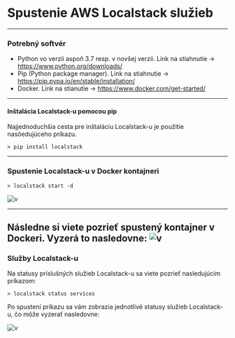 # Spustenie AWS Localstack služieb
----


### Potrebný softvér
- Python vo verzii aspoň 3.7 resp. v novšej verzii. Link na stiahnutie -> https://www.python.org/downloads/ 
- Pip (Python package manager). Link na stiahnutie -> https://pip.pypa.io/en/stable/installation/
- Docker. Link na stianutie -> https://www.docker.com/get-started/

----

#### Inštalácia Localstack-u pomocou pip
Najjednoduchšia cesta pre inštaláciu Localstack-u je použitie nasôedujúceho príkazu.
```console
> pip install localstack
```
----
  
### Spustenie Localstack-u v Docker kontajneri
```console
> localstack start -d
```
![v](http://drive.google.com/uc?export=view&id=1y90lPE3vqpo-Mw3QpNUKt_WW7yeAPD_O)

----
Následne si viete pozrieť spustený kontajner v Dockeri. Vyzerá to nasledovne:
![v](http://drive.google.com/uc?export=view&id=14yAP89P4L9_RkRdjBO_XmUzb_meQAvUT)
----

### Služby Localstack-u
Na statusy príslušných služieb Localstack-u sa viete pozrieť nasledujúcim príkazom:
```console
> localstack status services
```

Po spustení príkazu sa vám zobrazia jednotlivé statusy služieb Localstack-u, čo môže vyzerať nasledovne:

![v](http://drive.google.com/uc?export=view&id=1y62ka5cLa1SXSjYreXLMyKPuq41yKa2F)

